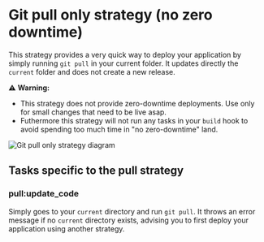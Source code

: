 # Git pull only strategy (no zero downtime)

This strategy provides a very quick way to deploy your application by simply running `git pull` in your current folder. It updates directly the `current` folder and does not create a new release.

:warning: **Warning:**
* This strategy does not provide zero-downtime deployments. Use only for small changes that need to be live asap. 
* Futhermore this strategy will not run any tasks in your `build` hook to avoid spending too much time in "no zero-downtime" land.

![Git pull only strategy diagram](https://user-images.githubusercontent.com/3642397/39048056-7d4a3ec0-449c-11e8-8479-5b542280f73b.png)

## Tasks specific to the pull strategy

### pull:update_code

Simply goes to your `current` directory and run `git pull`. It throws an error message if no `current` directory exists, advising you to first deploy your application using another strategy.